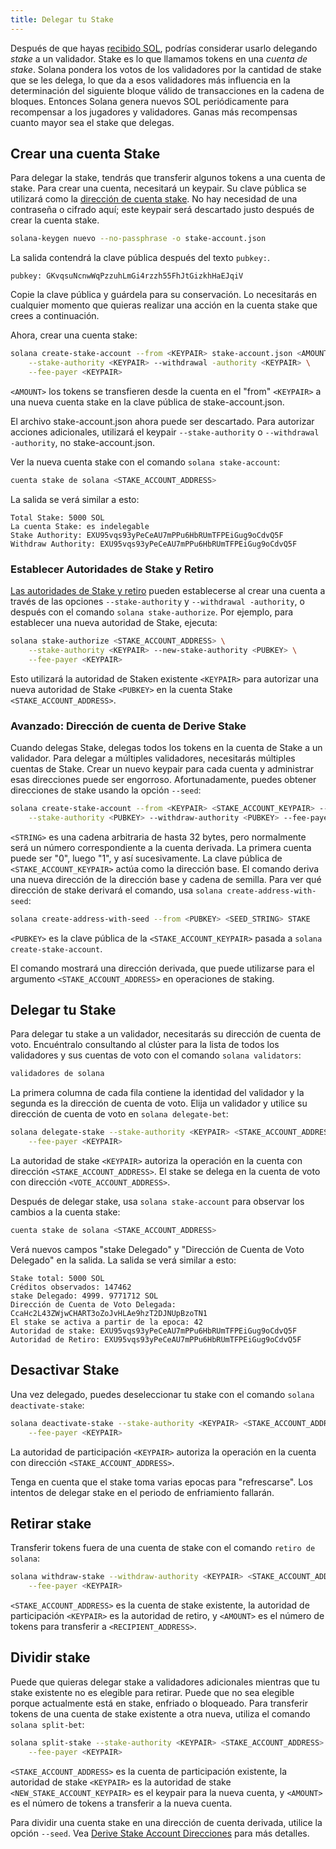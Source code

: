 ```yaml
---
title: Delegar tu Stake
---
```


Después de que hayas [recibido SOL](transfer-tokens.md), podrías considerar usarlo delegando _stake_ a un validador. Stake es lo que llamamos tokens en una _cuenta de stake_. Solana pondera los votos de los validadores por la cantidad de stake que se les delega, lo que da a esos validadores más influencia en la determinación del siguiente bloque válido de transacciones en la cadena de bloques. Entonces Solana genera nuevos SOL periódicamente para recompensar a los jugadores y validadores. Ganas más recompensas cuanto mayor sea el stake que delegas.

## Crear una cuenta Stake

Para delegar la stake, tendrás que transferir algunos tokens a una cuenta de stake. Para crear una cuenta, necesitará un keypair. Su clave pública se utilizará como la [dirección de cuenta stake](../staking/stake-accounts.md#account-address). No hay necesidad de una contraseña o cifrado aquí; este keypair será descartado justo después de crear la cuenta stake.

```bash
solana-keygen nuevo --no-passphrase -o stake-account.json
```

La salida contendrá la clave pública después del texto `pubkey:`.

```text
pubkey: GKvqsuNcnwWqPzzuhLmGi4rzzh55FhJtGizkhHaEJqiV
```

Copie la clave pública y guárdela para su conservación. Lo necesitarás en cualquier momento que quieras realizar una acción en la cuenta stake que crees a continuación.

Ahora, crear una cuenta stake:

```bash
solana create-stake-account --from <KEYPAIR> stake-account.json <AMOUNT> \
    --stake-authority <KEYPAIR> --withdrawal -authority <KEYPAIR> \
    --fee-payer <KEYPAIR>
```

`<AMOUNT>` los tokens se transfieren desde la cuenta en el "from" `<KEYPAIR>` a una nueva cuenta stake en la clave pública de stake-account.json.

El archivo stake-account.json ahora puede ser descartado. Para autorizar acciones adicionales, utilizará el keypair `--stake-authority` o `--withdrawal -authority`, no stake-account.json.

Ver la nueva cuenta stake con el comando `solana stake-account`:

```bash
cuenta stake de solana <STAKE_ACCOUNT_ADDRESS>
```

La salida se verá similar a esto:

```text
Total Stake: 5000 SOL
La cuenta Stake: es indelegable
Stake Authority: EXU95vqs93yPeCeAU7mPPu6HbRUmTFPEiGug9oCdvQ5F
Withdraw Authority: EXU95vqs93yPeCeAU7mPPu6HbRUmTFPEiGug9oCdvQ5F
```

### Establecer Autoridades de Stake y Retiro

[Las autoridades de Stake y retiro](../staking/stake-accounts.md#understanding-account-authorities) pueden establecerse al crear una cuenta a través de las opciones `--stake-authority` y `--withdrawal -authority`, o después con el comando `solana stake-authorize`. Por ejemplo, para establecer una nueva autoridad de Stake, ejecuta:

```bash
solana stake-authorize <STAKE_ACCOUNT_ADDRESS> \
    --stake-authority <KEYPAIR> --new-stake-authority <PUBKEY> \
    --fee-payer <KEYPAIR>
```

Esto utilizará la autoridad de Staken existente `<KEYPAIR>` para autorizar una nueva autoridad de Stake `<PUBKEY>` en la cuenta Stake `<STAKE_ACCOUNT_ADDRESS>`.

### Avanzado: Dirección de cuenta de Derive Stake

Cuando delegas Stake, delegas todos los tokens en la cuenta de Stake a un validador. Para delegar a múltiples validadores, necesitarás múltiples cuentas de Stake. Crear un nuevo keypair para cada cuenta y administrar esas direcciones puede ser engorroso. Afortunadamente, puedes obtener direcciones de stake usando la opción `--seed`:

```bash
solana create-stake-account --from <KEYPAIR> <STAKE_ACCOUNT_KEYPAIR> --seed <STRING> <AMOUNT> \
    --stake-authority <PUBKEY> --withdraw-authority <PUBKEY> --fee-payer <KEYPAIR>
```

`<STRING>` es una cadena arbitraria de hasta 32 bytes, pero normalmente será un número correspondiente a la cuenta derivada. La primera cuenta puede ser "0", luego "1", y así sucesivamente. La clave pública de `<STAKE_ACCOUNT_KEYPAIR>` actúa como la dirección base. El comando deriva una nueva dirección de la dirección base y cadena de semilla. Para ver qué dirección de stake derivará el comando, usa `solana create-address-with-seed`:

```bash
solana create-address-with-seed --from <PUBKEY> <SEED_STRING> STAKE
```

`<PUBKEY>` es la clave pública de la `<STAKE_ACCOUNT_KEYPAIR>` pasada a `solana create-stake-account`.

El comando mostrará una dirección derivada, que puede utilizarse para el argumento `<STAKE_ACCOUNT_ADDRESS>` en operaciones de staking.

## Delegar tu Stake

Para delegar tu stake a un validador, necesitarás su dirección de cuenta de voto. Encuéntralo consultando al clúster para la lista de todos los validadores y sus cuentas de voto con el comando `solana validators`:

```bash
validadores de solana
```

La primera columna de cada fila contiene la identidad del validador y la segunda es la dirección de cuenta de voto. Elija un validador y utilice su dirección de cuenta de voto en `solana delegate-bet`:

```bash
solana delegate-stake --stake-authority <KEYPAIR> <STAKE_ACCOUNT_ADDRESS> <VOTE_ACCOUNT_ADDRESS> \
    --fee-payer <KEYPAIR>
```

La autoridad de stake `<KEYPAIR>` autoriza la operación en la cuenta con dirección `<STAKE_ACCOUNT_ADDRESS>`. El stake se delega en la cuenta de voto con dirección `<VOTE_ACCOUNT_ADDRESS>`.

Después de delegar stake, usa `solana stake-account` para observar los cambios a la cuenta stake:

```bash
cuenta stake de solana <STAKE_ACCOUNT_ADDRESS>
```

Verá nuevos campos "stake Delegado" y "Dirección de Cuenta de Voto Delegado" en la salida. La salida se verá similar a esto:

```text
Stake total: 5000 SOL
Créditos observados: 147462
stake Delegado: 4999. 9771712 SOL
Dirección de Cuenta de Voto Delegada: CcaHc2L43ZWjwCHART3oZoJvHLAe9hzT2DJNUpBzoTN1
El stake se activa a partir de la epoca: 42
Autoridad de stake: EXU95vqs93yPeCeAU7mPPu6HbRUmTFPEiGug9oCdvQ5F
Autoridad de Retiro: EXU95vqs93yPeCeAU7mPPu6HbRUmTFPEiGug9oCdvQ5F
```

## Desactivar Stake

Una vez delegado, puedes deseleccionar tu stake con el comando `solana deactivate-stake`:

```bash
solana deactivate-stake --stake-authority <KEYPAIR> <STAKE_ACCOUNT_ADDRESS> \
    --fee-payer <KEYPAIR>
```

La autoridad de participación `<KEYPAIR>` autoriza la operación en la cuenta con dirección `<STAKE_ACCOUNT_ADDRESS>`.

Tenga en cuenta que el stake toma varias epocas para "refrescarse". Los intentos de delegar stake en el periodo de enfriamiento fallarán.

## Retirar stake

Transferir tokens fuera de una cuenta de stake con el comando `retiro de solana`:

```bash
solana withdraw-stake --withdraw-authority <KEYPAIR> <STAKE_ACCOUNT_ADDRESS> <RECIPIENT_ADDRESS> <AMOUNT> \
    --fee-payer <KEYPAIR>
```

`<STAKE_ACCOUNT_ADDRESS>` es la cuenta de stake existente, la autoridad de participación `<KEYPAIR>` es la autoridad de retiro, y `<AMOUNT>` es el número de tokens para transferir a `<RECIPIENT_ADDRESS>`.

## Dividir stake

Puede que quieras delegar stake a validadores adicionales mientras que tu stake existente no es elegible para retirar. Puede que no sea elegible porque actualmente está en stake, enfriado o bloqueado. Para transferir tokens de una cuenta de stake existente a otra nueva, utiliza el comando `solana split-bet`:

```bash
solana split-stake --stake-authority <KEYPAIR> <STAKE_ACCOUNT_ADDRESS> <NEW_STAKE_ACCOUNT_KEYPAIR> <AMOUNT> \
    --fee-payer <KEYPAIR>
```

`<STAKE_ACCOUNT_ADDRESS>` es la cuenta de participación existente, la autoridad de stake `<KEYPAIR>` es la autoridad de stake `<NEW_STAKE_ACCOUNT_KEYPAIR>` es el keypair para la nueva cuenta, y `<AMOUNT>` es el número de tokens a transferir a la nueva cuenta.

Para dividir una cuenta stake en una dirección de cuenta derivada, utilice la opción `--seed`. Vea [Derive Stake Account Direcciones](#advanced-derive-stake-account-addresses) para más detalles.
